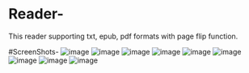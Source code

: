# Reader-

This reader supporting txt, epub, pdf formats with page flip function.



#ScreenShots-
![image](https://github.com/mobyzhang/BookReader/raw/add-the-column-for-pdf/home.jpg)
![image](https://github.com/mobyzhang/BookReader/raw/add-the-column-for-pdf/column.jpg)
![image](https://github.com/mobyzhang/BookReader/raw/add-the-column-for-pdf/BookStore.jpg) 
![image](https://github.com/mobyzhang/BookReader/raw/add-the-column-for-pdf/EditBookShelf.jpg)
![image](https://github.com/Rooooney/https---github.com-Rooooney-MyProject/blob/master/findzone.jpeg)
![image](https://github.com/Rooooney/https---github.com-Rooooney-MyProject/blob/master/newbooklist.jpeg)
![image](https://github.com/Rooooney/https---github.com-Rooooney-MyProject/blob/master/mystery.jpeg)
![image](https://github.com/Rooooney/https---github.com-Rooooney-MyProject/blob/master/geekgame.jpeg)
![image](https://github.com/Rooooney/https---github.com-Rooooney-MyProject/blob/master/movielist.jpeg)

